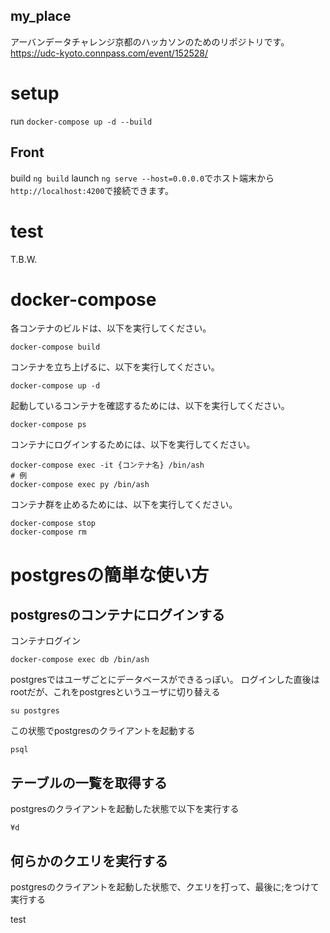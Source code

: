 my_place
---

アーバンデータチャレンジ京都のハッカソンのためのリポジトリです。
https://udc-kyoto.connpass.com/event/152528/

# setup
run `docker-compose up -d --build`

## Front
build `ng build`
launch `ng serve --host=0.0.0.0`でホスト端末から`http://localhost:4200`で接続できます。

# test
T.B.W.

# docker-compose
各コンテナのビルドは、以下を実行してください。

```
docker-compose build
```

コンテナを立ち上げるに、以下を実行してください。

```
docker-compose up -d
```

起動しているコンテナを確認するためには、以下を実行してください。

```
docker-compose ps
```

コンテナにログインするためには、以下を実行してください。

```
docker-compose exec -it {コンテナ名} /bin/ash
# 例
docker-compose exec py /bin/ash
```

コンテナ群を止めるためには、以下を実行してください。

```
docker-compose stop
docker-compose rm
```

# postgresの簡単な使い方
## postgresのコンテナにログインする
コンテナログイン

```
docker-compose exec db /bin/ash
```

postgresではユーザごとにデータベースができるっぽい。
ログインした直後はrootだが、これをpostgresというユーザに切り替える

```
su postgres
```

この状態でpostgresのクライアントを起動する

```
psql
```

## テーブルの一覧を取得する

postgresのクライアントを起動した状態で以下を実行する

```
¥d
```

## 何らかのクエリを実行する

postgresのクライアントを起動した状態で、クエリを打って、最後に;をつけて実行する

test
